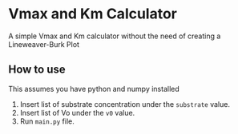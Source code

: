 # Vmax and Km Calculator
A simple Vmax and Km calculator without the need of creating a Lineweaver-Burk Plot

## How to use
This assumes you have python and numpy installed

1. Insert list of substrate concentration under the `substrate` value.
2. Insert list of Vo under the `v0` value.
3. Run `main.py` file.